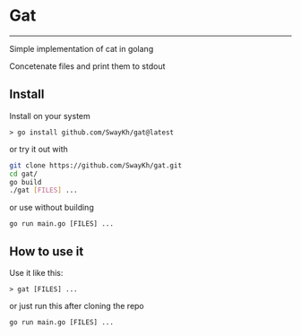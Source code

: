 # Gat

---

Simple implementation of cat in golang

Concetenate files and print them to stdout

## Install

Install on your system

`> go install github.com/SwayKh/gat@latest`

or try it out with

```bash
git clone https://github.com/SwayKh/gat.git
cd gat/
go build
./gat [FILES] ...
```

or use without building

`go run main.go [FILES] ...`

## How to use it

Use it like this:

```
> gat [FILES] ...
```

or just run this after cloning the repo

```
go run main.go [FILES] ...
```

